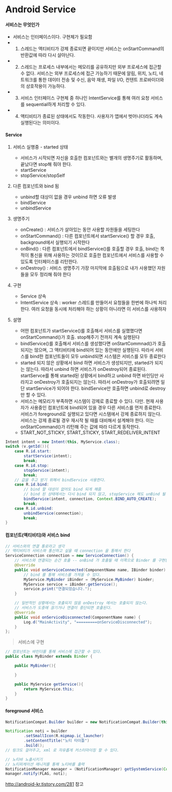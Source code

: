 # Android Service

#### 서비스는 무엇인가
- 서비스는 인터페이스이다. 구현체가 필요함
- 1. 스레드는 액티비티가 강제 종료되면 끝이지만 서비스는 onStartCommand의 반환값에 따라 다시 살아난다.
- 2. 스레드는 프로세스 내부에서는 메모리를 공유하지만 외부 프로세스에 접근할 수 없다. 서비스는 외부 프로세스에 접근 가능하기 때문에 알림, 위치, 노티, 네트워크를 통한 데이터 전송 및 수신, 음악 재생, 파일 I/O, 컨텐트 프로바이더와의 상호작용이 가능하다.
- 3. 서비스 인터페이스 구현체 중 하나인 IntentService를 통해 여러 요청 서비스를 sequential하게 처리할 수 있다.
- 4. 액티비티가 종료된 상태에서도 작동한다. 사용자가 앱에서 벗어나더라도 계속 실행된다는 의미이다.

#### Service

1. 서비스 실행중 - started 상태
    - 서비스가 시작되면 자신을 호출한 컴포넌트와는 별개의 생명주기로 활동하며, 끝났다면 stop해 줘야 한다.
    - startService
    - stopService/stopSelf

2. 다른 컴포넌트와 bind 됨
    - unbind할 대상이 없을 경우 unbind 하면 오류 발생
    - bindService 
    - unbindService

3. 생명주기
    - onCreate() : 서비스가 살아있는 동안 사용할 자원들을 세팅한다
    - onStartCommand() : 다른 컴포넌트에서 startService() 할 경우 호출, background에서 실행되기 시작한다
    - onBind() : 다른 컴포넌트에서 bindService()를 호출할 경우 호출, bind는 목적이 통신을 위해 사용하는 것이므로 호출한 컴포넌트에서 서비스를 사용할 수 있도록 인터페이스를 리턴한다.
    - onDestroy() : 서비스 생명주기 가장 마지막에 호출됨으로 내가 사용했던 자원들을 모두 정리해 줘야 한다

4. 구현
    - Service 상속
    - IntentService 상속 : worker 스레드를 만들어서 요청들을 한번에 하나씩 처리한다. 여러 요청을 동시에 처리해야 하는 상황이 아니라면 이 서비스를 사용하자

5. 설명
    - 어떤 컴포넌트가 startService()를 호출해서 서비스를 실했했다면 onStartCommand()가 호출. stop해주기 전까지 계속 실행된다
    - bindService()를 호출해서 서비스를 생성했다면 onStartCommnad()가 호출되지는 않으며, 그 액티비티에 bind되어 있는 동안에만 실행된다. 따라서 서비스를 bind한 컴포넌트들이 모두 unbind되면 시스템은 서비스를 모두 종료한다
    - started 되지 않은 상황에서 bind 하면 서비스가 생성되지만, started가 되지는 않는다. 따라서 unbind 하면 서비스가 onDestroy되어 종료된다. startServce를 통해 started된 상황에서 bind하고 unbind 하면 바인딩만 사라지고 onDestroy가 호출되지는 않는다. 따라서 onDestroy가 호출되려면 일단 startService가 되어야 한다. bindService만 호출하면 unbind로 destroy만 할 수 있다.
    - 서비스는 메모리가 부족하면 시스템이 강제로 종료할 수 있다. 다만. 현재 사용자가 사용중인 컴포넌트에 bind되어 있을 경우 다른 서비스를 먼저 종료한다. 서비스가 foreground로 실행되고 있다면 시스템에서 강제 종료하지 않는다. 서비스는 강제 종료될 경우 재시작 될 때를 대비해서 설계해야 한다. 이는 onStartCommand()가 리턴해 주는 값에 따라 다르게 동작한다. 
    - START_NOT_STICKY, START_STICKY, START_REDELIVER_INTENT

```java
Intent intent = new Intent(this, MyService.class);
switch (v.getId()){
    case R.id.start:
        startService(intent);
        break;
    case R.id.stop:
        stopService(intent);
        break;
    // 값을 주고 받기 위해서 bindService 사용한다.
    case R.id.bind:
        // bind 할 대성이 없어도 bind 되게 해줌
        // bind 된 상태에서는 다시 bind 되지 않고, stopService 해도 unBind 될 때까지 풀어지지 않음
        bindService(intent, connection, Context.BIND_AUTO_CREATE);
        break;
    case R.id.unbind:
        unbindService(connection);
        break;
}
```
#### 컴포넌트(액티비티)와 서비스 bind

```java
// 서비스와의 연결 통로라고 생각
// 액티비티가 서비스와 통신하고 싶을 때 connection 을 통해서 한다
ServiceConnection connection = new ServiceConnection() {
    // 서비스와 연결되는 순간 호출 -- onBind 가 호출될 때 이쪽으로 Binder 를 구현한 MyBinder 인터페이스를 넘겨준다
    @Override
    public void onServiceConnected(ComponentName name, IBinder binder) {
        // bind 를 통해 서비스를 가져올 수 있다.
        MyService.MyBinder iBinder = (MyService.MyBinder) binder;
        MyService service = iBinder.getService();
        service.print("연결되었습니다.");
    }

    // 일반적인 상황에서는 호출되지 않음 onDestroy 에서는 호출되지 않는다.
    // 서비스가 도중에 끊기거나 연결이 중단되면 호출된다.
    @Override
    public void onServiceDisconnected(ComponentName name) {
        Log.d("MainActivity", "=========onServiceDisconnected");
    }
};
```

>서비스에 구현

```java
// 컴포넌트는 바인더를 통해 서비스에 접근할 수 있다.
public class MyBinder extends Binder {

    public MyBinder(){

    }

    public MyService getService(){
        return MyService.this;
    }
}
```

#### foreground 서비스

```java
NotificationCompat.Builder builder = new NotificationCompat.Builder(this);

Notification noti = builder
        .setSmallIcon(R.mipmap.ic_launcher)
        .setContentTitle("노티 타이틀")
        .build();
// 링크도 걸어주고, xml 로 자유롭게 커스터마이징 할 수 있다.

// 노티바 노출시키기
// 노티피케이션 매니저를 통해 노티바를 출력
NotificationManager manager = (NotificationManager) getSystemService(Context.NOTIFICATION_SERVICE);
manager.notify(FLAG, noti);
```

http://android-kr.tistory.com/281 참고
